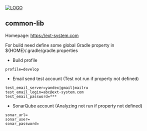 [![LOGO](https://ext-system.com/pictures/logo.png)](https://ext-system.com)

## common-lib

Homepage: https://ext-system.com

For build need define some global Gradle property in ${HOME}/.gradle/gradle.properties  
* Build profile
```
profile=develop
```     
* Email send test account (Test not run if property not defined)
```
test_email_server=yandex|gmail|mailru
test_email_login=abc@ext-system.com  
test_email_password=***
```
* SonarQube account (Analyzing not run if property not defined)
```
sonar_url=
sonar_user=
sonar_password=
```

